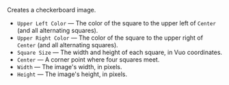Creates a checkerboard image.

   - `Upper Left Color` — The color of the square to the upper left of `Center` (and all alternating squares). 
   - `Upper Right Color` — The color of the square to the upper right of `Center` (and all alternating squares). 
   - `Square Size` — The width and height of each square, in Vuo coordinates. 
   - `Center` — A corner point where four squares meet. 
   - `Width` — The image's width, in pixels.
   - `Height` — The image's height, in pixels.
